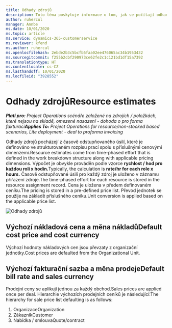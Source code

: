 ```yaml
---
title: Odhady zdrojů
description: Toto téma poskytuje informace o tom, jak se počítají odhady zdrojů v aplikaci Project Operations.
author: ruhercul
manager: Annbe
ms.date: 10/01/2020
ms.topic: article
ms.service: dynamics-365-customerservice
ms.reviewer: kfend
ms.author: ruhercul
ms.openlocfilehash: 2ebde2b3c5bcfb5faa02ee476065ac34b1953432
ms.sourcegitcommit: f255b2cbf290973ce62fe2c1c121bd1df15a7392
ms.translationtype: HT
ms.contentlocale: cs-CZ
ms.lasthandoff: 10/01/2020
ms.locfileid: "3928552"
---
```

# <a name="resource-estimates"></a><span data-ttu-id="19833-103">Odhady zdrojů</span><span class="sxs-lookup"><span data-stu-id="19833-103">Resource estimates</span></span>

<span data-ttu-id="19833-104">_**Platí pro:** Project Operations scénáře založené na zdrojích / položkách, které nejsou na skladě, omezené nasazení - dohoda o pro forma fakturaci_</span><span class="sxs-lookup"><span data-stu-id="19833-104">_**Applies To:** Project Operations for resource/non-stocked based scenarios, Lite deployment - deal to proforma invoicing_</span></span>

<span data-ttu-id="19833-105">Odhady zdrojů pocházejí z časově odstupňovaného úsilí, které je definováno ve strukturovaném rozpisu prací spolu s příslušnými cenovými dimenzemi.</span><span class="sxs-lookup"><span data-stu-id="19833-105">Resource estimates come from time-phased effort that is defined in the work breakdown structure along with applicable pricing dimensions.</span></span> <span data-ttu-id="19833-106">Výpočet je obvykle prováděn podle vzorce **rychlost / hod pro každou roli x hodin.**</span><span class="sxs-lookup"><span data-stu-id="19833-106">Typically, the calculation is **rate/hr for each role x hours.**</span></span> <span data-ttu-id="19833-107">Časově odstupňované úsilí pro každý zdroj je uloženo v záznamu přiřazení zdroje.</span><span class="sxs-lookup"><span data-stu-id="19833-107">The time-phased effort for each resource is stored in the resource assignment record.</span></span> <span data-ttu-id="19833-108">Cena je uložena v předem definovaném ceníku.</span><span class="sxs-lookup"><span data-stu-id="19833-108">The pricing is stored in a pre-defined price list.</span></span> <span data-ttu-id="19833-109">Převod jednotek se použije na základě příslušného ceníku.</span><span class="sxs-lookup"><span data-stu-id="19833-109">Unit conversion is applied based on the applicable price list.</span></span>

![Odhady zdrojů](./media/navigation12.png)

## <a name="default-cost-price-and-cost-currency"></a><span data-ttu-id="19833-111">Výchozí nákladová cena a měna nákladů</span><span class="sxs-lookup"><span data-stu-id="19833-111">Default cost price and cost currency</span></span>

<span data-ttu-id="19833-112">Výchozí hodnoty nákladových cen jsou převzaty z organizační jednotky.</span><span class="sxs-lookup"><span data-stu-id="19833-112">Cost prices are defaulted from the Organizational Unit.</span></span>

## <a name="default-bill-rate-and-sales-currency"></a><span data-ttu-id="19833-113">Výchozí fakturační sazba a měna prodeje</span><span class="sxs-lookup"><span data-stu-id="19833-113">Default bill rate and sales currency</span></span>

<span data-ttu-id="19833-114">Prodejní ceny se aplikují jednou za každý obchod.</span><span class="sxs-lookup"><span data-stu-id="19833-114">Sales prices are applied once per deal.</span></span> <span data-ttu-id="19833-115">Hierarchie výchozích prodejních ceníků je následující:</span><span class="sxs-lookup"><span data-stu-id="19833-115">The hierarchy for sale price list defaulting is as follows:</span></span>

1. <span data-ttu-id="19833-116">Organizace</span><span class="sxs-lookup"><span data-stu-id="19833-116">Organization</span></span>
2. <span data-ttu-id="19833-117">Zákazník</span><span class="sxs-lookup"><span data-stu-id="19833-117">Customer</span></span>
3. <span data-ttu-id="19833-118">Nabídka / smlouva</span><span class="sxs-lookup"><span data-stu-id="19833-118">Quote/contract</span></span>
